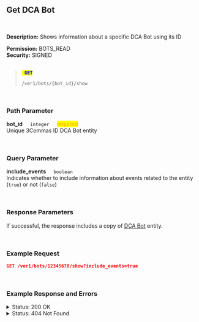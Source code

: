 ## Get DCA Bot<br>
<br>

**Description:** Shows information about a specific DCA Bot using its ID<br>

**Permission:** BOTS_READ<br>
**Security:** SIGNED<br>
<br>

<blockquote>

<code><mark style="color:blue"><strong> GET </strong></mark></code>

<code>/ver1/bots/{bot_id}/show</code>

</blockquote>

<br>

### Path Parameter<br>
<p>
   <strong>bot_id</strong>&nbsp;&nbsp;&nbsp;&nbsp;&nbsp;<code>integer</code>&nbsp;&nbsp;&nbsp;&nbsp;&nbsp;<mark style="color:orange">required</mark><br>
   Unique 3Commas ID DCA Bot entity 
</p>
<br>

### Query Parameter<br>

<p>
   <strong>include_events</strong>&nbsp;&nbsp;&nbsp;&nbsp;&nbsp;<code>boolean</code><br>
Indicates whether to include information about events related to the entity (<code>true</code>) or not (<code>false</code>)
</p>
<br>

### Response Parameters<br>

If successful, the response includes a copy of [DCA Bot](./README.md) entity.

<br>

### Example Request<br>

```json
GET /ver1/bots/12345678/show?include_events=true
```
<br>

### Example Response and Errors<br>

<details>
<summary>Status: 200 OK</summary><br>

```json
{
    "id": 15518453,
    "account_id": 32833909,
    "is_enabled": true,
    "max_safety_orders": 2,
    "active_safety_orders_count": 2,
    "pairs": [
        "BNFCR_BTCUSDT"
    ],
    "strategy_list": [
        {
            "options": {},
            "strategy": "nonstop"
        }
    ],
    "close_strategy_list": [],
    "safety_strategy_list": [],
    "max_active_deals": 1,
    "active_deals_count": 0,
    "deletable?": true,
    "created_at": "2024-10-11T18:34:01.647Z",
    "updated_at": "2024-10-11T18:34:13.344Z",
    "trailing_enabled": false,
    "tsl_enabled": false,
    "deal_start_delay_seconds": null,
    "stop_loss_timeout_enabled": false,
    "stop_loss_timeout_in_seconds": 0,
    "disable_after_deals_count": null,
    "deals_counter": null,
    "allowed_deals_on_same_pair": null,
    "easy_form_supported": false,
    "close_deals_timeout": null,
    "url_secret": "cd7fa04987",
    "take_profit_steps": [],
    "name": "BTCUSDT/BNFCR Classic trading",
    "take_profit": "2.0",
    "min_profit_percentage": "0.0",
    "base_order_volume": "400.0",
    "safety_order_volume": "300.0",
    "safety_order_step_percentage": "1.0",
    "take_profit_type": "base",
    "min_profit_type": null,
    "type": "Bot::SingleBot",
    "martingale_volume_coefficient": "1.7",
    "martingale_step_coefficient": "4.0",
    "stop_loss_percentage": "0.0",
    "cooldown": "300",
    "btc_price_limit": "0.0",
    "strategy": "long",
    "min_volume_btc_24h": "0.0",
    "profit_currency": "quote_currency",
    "min_price": null,
    "max_price": null,
    "stop_loss_type": "stop_loss",
    "safety_order_volume_type": "quote_currency",
    "base_order_volume_type": "quote_currency",
    "account_name": "My Binance",
    "trailing_deviation": "0.2",
    "finished_deals_profit_usd": "0.0",
    "finished_deals_count": "0",
    "leverage_type": "cross",
    "leverage_custom_value": "1.0",
    "start_order_type": "limit",
    "active_deals_usd_profit": "0.0",
    "reinvesting_percentage": "100.0",
    "risk_reduction_percentage": "0.0",
    "reinvested_volume_usd": null,
    "min_price_percentage": null,
    "max_price_percentage": null,
    "active_deals": []
}
```
</details>

<details>
<summary>Status: 404 Not Found</summary><br>
```
{
    "error": "Not found"
}
```
</details>